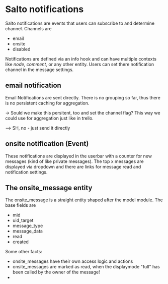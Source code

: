 Salto notifications
===================

Salto notifications are events that users can subscribe to and determine channel. Channels are

* email
* onsite
* disabled

Notifications are defined via an info hook and can have multiple contexts like *node*, *comment*, or any other entity. Users can set there notification channel in the message settings.

email notification
------------------
Email Notifications are sent directly. There is no grouping so far, thus there is no persistent caching for aggregation.

-> Sould we make this persitent, too and set the channel flag? This way we could use for aggregation just like in trello.

 --> SH, no - just send it directly

onsite notification (Event)
-------------------

These notifications are displayed in the userbar with a counter for new messages (kind of like private messages). The top x messages are displayed via dropdown and there are links for message read and notification settings.

The onsite_message entity
-------------------------

The onsite_message is a straight entity shaped after the model module. The base fields are

* mid
* uid_target
* message_type
* message_data
* read
* created

Some other facts:

* onsite_messages have their own access logic and actions
* onsite_messages are marked as read, when the displaymode "full" has been called by the owner of the message!
*

